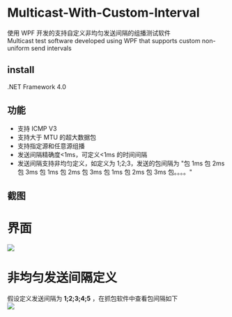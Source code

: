 # Multicast-With-Custom-Interval

使用 WPF 开发的支持自定义非均匀发送间隔的组播测试软件  
Multicast test software developed using WPF that supports custom non-uniform send intervals

## install

.NET Framework 4.0

## 功能

- 支持 ICMP V3
- 支持大于 MTU 的超大数据包
- 支持指定源和任意源组播
- 发送间隔精确度<1ms，可定义<1ms 的时间间隔
- 发送间隔支持非均匀定义，如定义为 1;2;3，发送的包间隔为 "包 1ms 包 2ms 包 3ms 包 1ms 包 2ms 包 3ms 包 1ms 包 2ms 包 3ms 包。。。。"

## 截图

# 界面

![](http://ww1.sinaimg.cn/large/566418e8gy1g0imxd9dntj20gn0dsgmp.jpg)

# 非均匀发送间隔定义

假设定义发送间隔为 **1;2;3;4;5** ，在抓包软件中查看包间隔如下  
![](http://ww1.sinaimg.cn/large/566418e8gy1g0in4n8xwfj206o08mweg.jpg)
